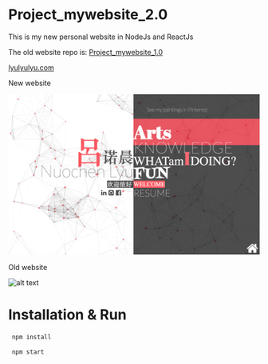 # Project_mywebsite_2.0

This is my new personal website in NodeJs and ReactJs

The old website repo is: [Project_mywebsite_1.0](https://github.com/nlyu/Projects_mywebsite)

[lyulyulyu.com](lyulyulyu.com)

New website

![alt text](/new.png)

Old website

![alt text](/old.png)
 
 
# Installation & Run


```
 npm install
```

```
 npm start
```
